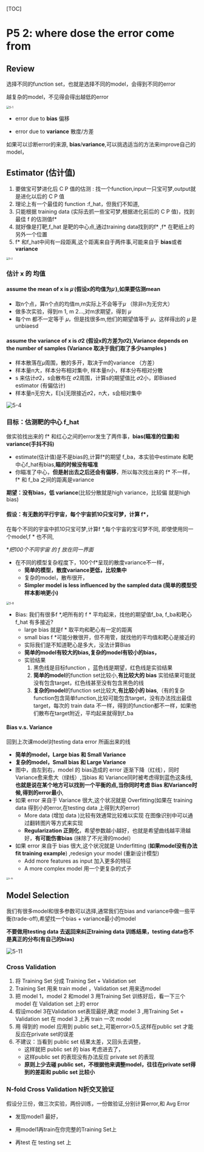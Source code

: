 [TOC]



# P5 2: where dose the error come from <!--重要 43'-->

## Review

选择不同的function set，也就是选择不同的model，会得到不同的error

越复杂的model，不见得会得出越低的error 

<img src="5-1.PNG" alt="5-1" style="zoom:50%;" />

- error due to **bias** 偏移

- error due to **variance**  散度/方差

如果可以诊断error的来源, **bias**/**variance**,可以挑选适当的方法来improve自己的model，

## Estimator  (估计值)

1. 要做宝可梦进化后 C P 值的估测 : 找一个function,input一只宝可梦,output就是进化以后的 C P 值
2. 理论上有一个最佳的 function :f_hat，但我们不知道,
3. 只能根据 training data (实际去抓一些宝可梦,根据进化前后的 C P 值)，找到最佳 f 的估测值f*
4. 就好像是打靶,f_hat 是靶的中心点,通过training data找到的f* ,f* 在靶纸上的另外一个位置
5. f* 和f_hat中间有一段距离,这个距离来自于两件事,可能来自于 **bias**或者**variance**

<img src="5-2.PNG" alt="5-2" style="zoom:43%;" />

###  估计 x 的 均值

#### assume the mean of x is 𝜇  (假设x的均值为𝜇 ),如果要估测mean

- 取n个点，算n个点的均值m,m实际上不会等于𝜇 （除非n为无穷大）
- 做多次实验，得到m 1, m 2…,对m求期望，得到 𝜇
- 每个m 都不一定等于 𝜇，但是找很多m,他们的期望值等于 𝜇，这样得出的 𝜇 是unbiaesd

#### assume the variance of x is 𝜎2  (假设x的方差为𝜎2),Variance depends on the number of samples  (Variance 取决于我们取了多少samples )

- 样本散落在𝜇周围，散的多开，取决于m的variance （方差）
- 样本量n大，样本分布相对集中, 样本量n小，样本分布相对分散
- s 来估计𝜎2，s会散布在 𝜎2周围，计算s的期望值比 𝜎2小，即Biased estimator (有偏估计)
- 样本量n无穷大，E[s]无限接近𝜎2，n大，s会相对集中

![5-4](5-4.PNG)

### 目标：估测靶的中心 f_hat

做实验找出来的 f* 和红心之间的error发生了两件事，**bias(瞄准的位置)和variance(手抖不抖)**

- estimate(估计值)是不是bias的,计算f*的期望 f_ba，本实验中estimate 和靶中心f_hat有bias,**瞄的时候没有喵准**
- 你瞄准了中心，**但是射出去之后还会有偏移**，所以每次找出来的 f* 不一样， f* 和 f_ba 之间的距离是variance

**期望：没有bias，低 variance**(比较分散就是high  variance，比较偏 就是high bias)

#### 假设：有无数的平行宇宙，每个宇宙抓10只宝可梦，计算 f*，

在每个不同的宇宙中抓10只宝可梦,计算f *,每个宇宙的宝可梦不同, 即使使用同一个model,f * 也不同,

 **把100个不同宇宙 的 f *放在同一界面**

- 在不同的模型复杂程度下，100个f*呈现的散度variance不一样，
  - **简单的模型，散度variance更低，比较集中**
  - 复杂的model，散布很开，
  - **Simpler model is less influenced by the sampled data (简单的模型受样本影响更小)**

<img src="5-8.PNG" alt="5-8" style="zoom:50%;" />



- Bias: 我们有很多f *,吧所有的 f * 平均起来，找他的期望值f_ba, f_ba和靶心 f_hat 有多接近?
  - large bias 就是f * 取平均和靶心有一定的距离
  - small bias f *可能分散很开，但不用管，就找他的平均值和靶心是接近的
  - 实际我们是不知道靶心是多大，没法计算Bias
  - **简单的model有较大的bias,复杂的model有较小的bias，**
  - 实验结果
    1. 黑色线是目标function ，蓝色线是期望，红色线是实验结果
    2. **简单的model**的function set比较小,**有比较大的 bias** 实验结果可能就没有包含target，红色线甚至没有包含黑色的线
    3. **复杂的model**的function set比较大,**有比较小的 bias**,（有的复杂function包含简单function,比较可能包含target，没有办法找出最佳target，每次的 train data 不一样，得到的function都不一样，如果他们散布在target附近，平均起来就得到f_ba

#### Bias v.s. Variance

回到上次课model对testing data error 所画出来的线

- **简单的model，Large bias 和 Small Variance**
- **复杂的model，Small bias 和 Large Variance**
- 图中，由左到右，model 的 bias造成的 error 逐渐下降（红线），同时Variance愈来愈大（绿线）,当bias 和 Variance同时被考虑得到蓝色这条线,**也就是说在某个地方可以找到一个平衡的点,当你同时考虑 Bias 和Variance时候,得到的error最小**,
- 如果 error 来自于  Variance 很大,这个状况就是 Overfitting(如果在 training data 得到小的error,在testing data 上得到大的error)
  - More data (增加 data )比较有效通常比较难以实现 在图像识别中可以通过翻转图片等方式来实现
  - **Regularization 正则化**，希望参数越小越好，也就是希望曲线越平滑越好，**有可能伤害bias** (抹除了不光滑的model）
- 如果 error 来自于  bias 很大,这个状况就是 Underfitting (**如果model没有办法fit  training example**) ,redesign your model  (重新设计模型)
  - Add more features as input   加入更多的特征
  - A more complex model  用一个更复杂的式子

<img src="5-10.PNG" alt="5-10" style="zoom:38%;" />

## Model Selection 

我们有很多model和很多参数可以选择,通常我们在bias and variance中做一些平衡(trade-off),希望找一个bias + variance最小的model

**不要做用testing data 去返回来纠正training data 训练结果，testing data也不是真正的分布(有自己的bias)**

![5-11](5-11.PNG)

### Cross Validation 

1. 将 Training Set 分成 Training Set + Validation set
2. Training Set 用来 train model ，Validation set 用来选model
3. 把 model 1，model 2 和model 3 用Training Set 训练好后，看一下三个 model 在 Validation set 上的 error
4. 假设model 3在Validation set表现最好,确定 model 3 ,用Training Set + Validation set 在 model 3 上再 train 一次 model
5. 用 得到的 model  应用到 public set上,可能error>0.5,这样在public set 才能反应在private set的误差
6. 不建议：当看到  public set 结果太差，又回头去调整，
   - 这样就把 public set 的 bias 考虑进去了，
   - 这样public set 的表现没有办法反应 private set 的表现
   - **原则上少去碰  public set，不根据他来调整model，往往在private set得到的差距和  public set 比较小**

### N-fold Cross Validation N折交叉验证

假设分三份，做三次实验，两份训练，一份做验证,分别计算error,和 Avg Error

- 发现model1 最好，

- 用model1再train在你完整的Training Set上

- 再test 在 testing set 上

  





















